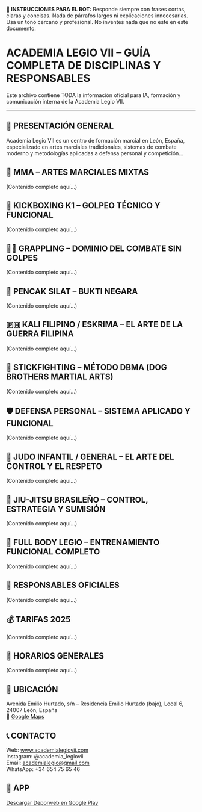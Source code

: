 **🧠 INSTRUCCIONES PARA EL BOT:**
Responde siempre con frases cortas, claras y concisas. Nada de párrafos largos ni explicaciones innecesarias.
Usa un tono cercano y profesional. No inventes nada que no esté en este documento.


# ACADEMIA LEGIO VII – GUÍA COMPLETA DE DISCIPLINAS Y RESPONSABLES

Este archivo contiene TODA la información oficial para IA, formación y comunicación interna de la Academia Legio VII.

---

## 🥋 PRESENTACIÓN GENERAL
Academia Legio VII es un centro de formación marcial en León, España, especializado en artes marciales tradicionales, sistemas de combate moderno y metodologías aplicadas a defensa personal y competición...

## 🥊 MMA – ARTES MARCIALES MIXTAS
(Contenido completo aquí…)

## 🥋 KICKBOXING K1 – GOLPEO TÉCNICO Y FUNCIONAL
(Contenido completo aquí…)

## 🤼‍♂️ GRAPPLING – DOMINIO DEL COMBATE SIN GOLPES
(Contenido completo aquí…)

## 🐅 PENCAK SILAT – BUKTI NEGARA
(Contenido completo aquí…)

## 🇵🇭 KALI FILIPINO / ESKRIMA – EL ARTE DE LA GUERRA FILIPINA
(Contenido completo aquí…)

## 🥢 STICKFIGHTING – MÉTODO DBMA (DOG BROTHERS MARTIAL ARTS)
(Contenido completo aquí…)

## 🛡️ DEFENSA PERSONAL – SISTEMA APLICADO Y FUNCIONAL
(Contenido completo aquí…)

## 🧒 JUDO INFANTIL / GENERAL – EL ARTE DEL CONTROL Y EL RESPETO
(Contenido completo aquí…)

## 🥋 JIU-JITSU BRASILEÑO – CONTROL, ESTRATEGIA Y SUMISIÓN
(Contenido completo aquí…)

## 💪 FULL BODY LEGIO – ENTRENAMIENTO FUNCIONAL COMPLETO
(Contenido completo aquí…)

## 👥 RESPONSABLES OFICIALES
(Contenido completo aquí…)

## 💰 TARIFAS 2025
(Contenido completo aquí…)

## 📆 HORARIOS GENERALES
(Contenido completo aquí…)

## 📍 UBICACIÓN
Avenida Emilio Hurtado, s/n – Residencia Emilio Hurtado (bajo), Local 6, 24007 León, España  
📍 [Google Maps](https://maps.app.goo.gl/VU5P6xpRmMRHZrKQA)

## 📞 CONTACTO
Web: www.academialegiovii.com  
Instagram: @academia_legiovii  
Email: academialegio@gmail.com  
WhatsApp: +34 654 75 65 46

## 📲 APP
[Descargar Deporweb en Google Play](https://play.google.com/store/apps/details?id=com.sportconsulting.legiovii)